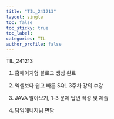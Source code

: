 ```yaml
---
title: "TIL_241213"
layout: single
toc: false
toc_sticky: true
toc_label: 
categories: TIL
author_profile: false
---
```


TIL_241213

1. 홈페이지형 블로그 생성 완료

2. 엑셀보다 쉽고 빠른 SQL 3주차 강의 수강

3. JAVA 알아보기, 1-3 문제 답변 작성 및 제출

4. 담임매니저님 면담


